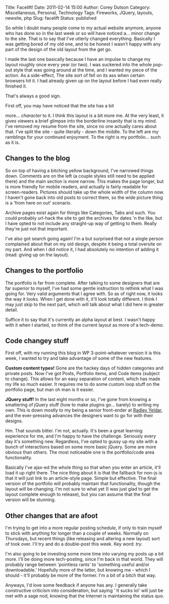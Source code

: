 Title: Facelift!
Date: 2011-02-14 15:00
Author: Corey Dutson
Category: Miscellaneous, Personal, Technology
Tags: Fireworks, JQuery, layouts, newsite, php
Slug: facelift
Status: published

So while I doubt many people come to my actual website anymore, anyone
who has done so in the last week or so will have noticed a... minor
change to the site. That is to say that I've utterly changed everything.
Basically I was getting bored of my old one, and to be honest I wasn't
happy with any part of the design of the old layout from the get go.

I made the last one basically because I have an impulse to change my
layout roughly once every year (or two). I was suckered into the whole
pop-out style that was going around at the time, and I wanted my piece
of the action. As a side-effect, The site sort of fell on its ass when
certain browsers hit it. I had already given up on the layout before I
had even really finished it.

That's always a good sign.

<!-- PELICAN_END_SUMMARY -->First off, you may have noticed that the site has a bit
more... *character* to it. I think this layout is a bit more me. At the
very least, it gives viewers a brief glimpse into the borderline
insanity that is my mind. I've removed my resume from the site, since no
one actually cares about that. I've split the site - quite literally -
down the middle. To the left are my ramblings for your continued
enjoyment. To the right is my portfolio... such as it is.

Changes to the blog
-------------------

So on top of having a bitching yellow background, I've narrowed things
down. Comments are on the left (a couple styles still need to be applied
there) and the main section is more narrow. This makes the page longer,
but is more friendly for mobile readers, and actually is fairly readable
for screen-readers. Pictures should take up the whole width of the
column now. I haven't gone back into old posts to correct them, so the
wide picture thing is a 'from here on out' scenario.

Archive pages exist again for things like Categories, Tabs and such. You
could probably url-hack the site to get the archives for dates 'n the
like, but I have opted to not include any straight-up way of getting to
them. Really they're just not that important.

I've also got search going again! I'm a but surprised that not a single
person complained about that on my old design, despite it being a total
oversite on my part. And when I did notice it, I had absolutely no
intention of adding it (read: giving up on the layout).

Changes to the portfolio
------------------------

The portfolio is far from complete. After talking to some designers that
are far superior to myself, I've had some gentle instruction to rethink
what I was going for. Very valid arguments that I agree with. So as of
right now, it looks the way it looks. When I get done with it, it'll
look totally different. I think I may just skip to the next part, which
will talk about what I did here in greater detail.

Suffice it to say that it's currently an alpha layout at best. I wasn't
happy with it when I started, so think of the current layout as more of
a tech-demo.

Code changey stuff
------------------

First off, with my running this blog in WP 3-point-whatever version it
is this week, I wanted to try and take advantage of some of the new
features.

**Custom content types!** Gone are the hackey days of hidden categories
and private posts. Now I've got Posts, Portfolio items, and Code items
(subject to change). This allows for an easy separation of content,
which has made my life so much easier. It requires me to do some custom
loop stuff on the portfolio page, but man oh man is it easier.

**JQuery stuff!** In the last eight months or so, I've gone from knowing
a smattering of jQuery stuff (how to make plugins go... barely) to
writing my own. This is down mostly to my being a senior front-ender at
[Radley Yeldar](http://ry.com "Radley Yeldar"), and the ever-pressing
advances the designers want to go for with their designs.

Hm. That sounds bitter. I'm not, actually. It's been a great learning
experience for me, and I'm happy to have the challenge. Seriously every
day it's something new. Regardless, I've opted to gussy up my site with
a bunch of interactions based on some more basic jQuery. Some are more
obvious than others. The most noticeable one is the portfolio/code area
functionality.

Basically I've ajax-ed the whole thing so that when you enter an
article, it'll load it up right there. The nice thing about it is that
the fallback for non-js is that it will just link to an article-style
page. Simple but effective. The final version of the portfolio will
probably maintain that functionality, though the layout will be
changing. I'm not sure to what yet (I was just glad to get the layout
complete enough to release), but you can assume that the final version
will be stunning.

Other changes that are afoot
----------------------------

I'm trying to get into a more regular posting schedule, if only to train
myself to stick with anything for longer than a couple of weeks.
Normally on Thursdays, but recent things (like releasing and altering a
new layout) sort of took over. I'll try and do a double-post this week.
Key word: *try*.

I'm also going to be investing some more time into varying my posts up a
bit more. I'll be doing more tech-posting, since I'm back in that world.
They will probably range between 'pointless rants' to 'something useful
and/or downloadable.' Hopefully more of the latter, but knowing me -
which I should - it'll probably be more of the former. I'm a bit of a
bitch that way.

Anyways, I'd love some feedback if anyone has any. I generally take
constructive criticism into consideration, but saying ' It sucks lol'
will just be met with a sage nod, knowing that the Internet is
maintaining the status quo.
